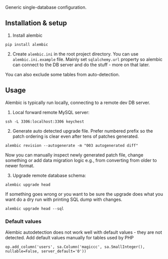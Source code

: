 Generic single-database configuration.

## Installation & setup

1. Install alembic

```
pip install alembic
```

2. Create `alembic.ini` in the root project directory.
You can use `alembic.ini.example` file. Mainly set `sqlalchemy.url` property so alembic can connect
to the DB server and do the stuff - more on that later.

You can also exclude some tables from auto-detection.


## Usage

Alembic is typically run locally, connecting to a remote dev DB server.

1. Local forward remote MySQL server:

```
ssh -L 3306:localhost:3306 keychest
```

2. Generate auto detected upgrade file. Prefer numbered prefix so the patch ordering is clear even after tens of
patches generated.

```
alembic revision --autogenerate -m "003 autogenerated diff"
```

Now you can manually inspect newly generated patch file, change something or add data migration logic e.g., from
converting from older to newer format.

3. Upgrade remote database schema:

```
alembic upgrade head
```

If something goes wrong or you want to be sure the upgrade does what you want do a dry run with printing SQL dump with
changes.

```
alembic upgrade head --sql
```

### Default values

Alembic autodetection does not work well with default values - they are not detected.
Add default values manually for tables used by PHP

```
op.add_column('users', sa.Column('magiccc', sa.SmallInteger(), nullable=False, server_default='0'))
```
